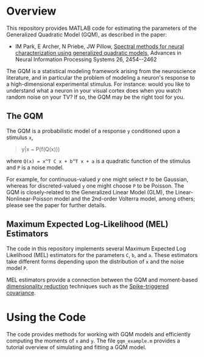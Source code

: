 # Overview

This repository provides MATLAB code for estimating the parameters of the Generalized Quadratic Model (GQM), as described in the paper:

* IM Park, E Archer, N Priebe, JW Pillow, [Spectral methods for neural characterization using generalized quadratic models](http://pillowlab.princeton.edu/pubs/ParkI_GQM_NIPS2013.pdf), Advances in Neural Information Processing Systems 26, 2454--2462

The GQM is a statistical modeling framework arising from the neuroscience literature, and in particular the problem of modeling a neuron's response to a high-dimensional experimental stimulus. For instance: would you like to understand what a neuron in your visual cortex does when you watch random noise on your TV? If so, the GQM may be the right tool for you.

## The GQM

The GQM is a probabilistic model of a response `y` conditioned upon a stimulus `x`,

> y|x ~ P(f(Q(x)))

where `Q(x) = x^T C x + b^T x + a` is a quadratic function of the stimulus and `P` is a noise model. 

For example, for continuous-valued $y$ one might select `P` to be Gaussian, whereas for discreted-valued `y` one might choose `P` to be Poisson. The GQM is closely-related to the Generalized Linear Model (GLM), the Linear-Nonlinear-Poisson model and the 2nd-order Volterra model, among others; please see the paper for further details. 


## Maximum Expected Log-Likelihood (MEL) Estimators 


The code in this repository implements several Maximum Expected Log Likelihood (MEL) estimators for the parameters `C`, `b`, and `a`. These estimators take different forms depending upon the distribution of `x` and the noise model `P`.

MEL estimators provide a connection between the GQM and moment-based [dimensionality reduction](https://en.wikipedia.org/wiki/Dimensionality_reduction) techniques such as the [Spike-triggered covariance](https://en.wikipedia.org/wiki/Spike-triggered_covariance).


# Using the Code


The code provides methods for working with GQM models and efficiently computing the moments of `x` and `y`. The file `gqm_example.m` provides a tutorial overview of simulating and fitting a GQM model. 